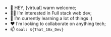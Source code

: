 
<!---
aayush-sr/aayush-sr is a ✨ special ✨ repository because its `README.md` (this file) appears on your GitHub profile.
You can click the Preview link to take a look at your changes.


<a href="url"><img src="https://user-images.githubusercontent.com/92394355/207122843-4bb5d21e-0bb0-4fe2-8a06-76022266c7e8.jpg" align="left" height="500" width="1500" ></a>
--->

- 🫡 HEY, [virtual] warm welcome;
- 👨‍💻 I’m interested in Full stack web dev;
- 🌱 I’m currently learning a lot of things :)
- ❤ I’m looking to collaborate on anything tech;
- 📫 `Goal: ${That_10x_Dev}`

